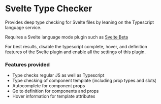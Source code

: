 # Svelte Type Checker

Provides deep type checking for Svelte files by leaning on the Typescript language service.

Requires a Svelte language mode plugin such as [Svelte Beta](https://marketplace.visualstudio.com/items?itemName=svelte.svelte-vscode)

For best results, disable the typescript complete, hover, and definition features of the Svelte plugin and enable all the settings of this plugin.

### Features provided 

* Type checks regular JS as well as Typescript
* Type checking of component template (including prop types and slots)
* Autocomplete for component props
* Go to definition for components and props
* Hover information for template attributes



